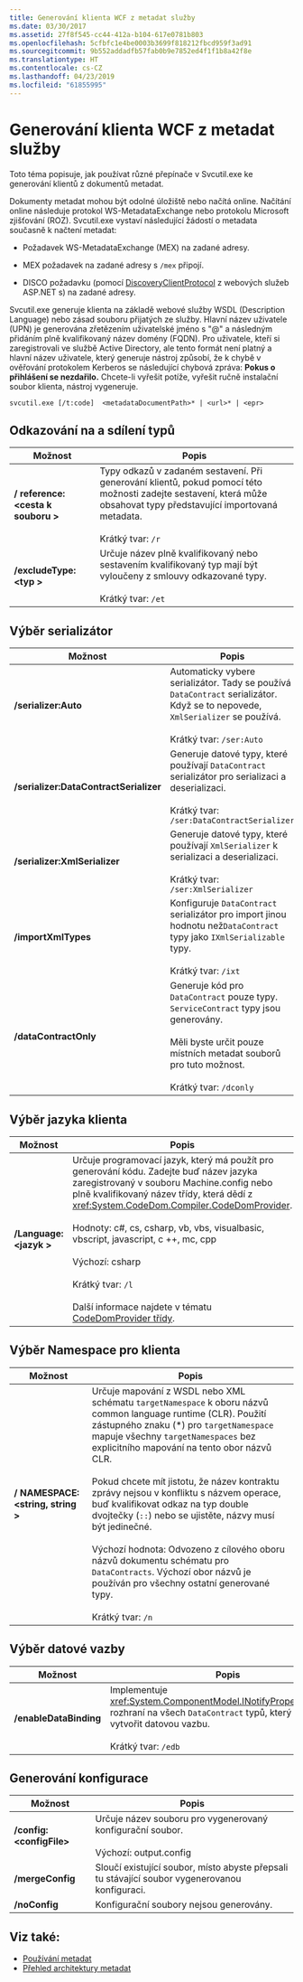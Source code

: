```yaml
---
title: Generování klienta WCF z metadat služby
ms.date: 03/30/2017
ms.assetid: 27f8f545-cc44-412a-b104-617e0781b803
ms.openlocfilehash: 5cfbfc1e4be0003b3699f818212fbcd959f3ad91
ms.sourcegitcommit: 9b552addadfb57fab0b9e7852ed4f1f1b8a42f8e
ms.translationtype: HT
ms.contentlocale: cs-CZ
ms.lasthandoff: 04/23/2019
ms.locfileid: "61855995"
---
```

# <a name="generating-a-wcf-client-from-service-metadata"></a>Generování klienta WCF z metadat služby
Toto téma popisuje, jak používat různé přepínače v Svcutil.exe ke generování klientů z dokumentů metadat.  
  
 Dokumenty metadat mohou být odolné úložiště nebo načítá online. Načítání online následuje protokol WS-MetadataExchange nebo protokolu Microsoft zjišťování (ROZ). Svcutil.exe vystaví následující žádostí o metadata současně k načtení metadat:  
  
- Požadavek WS-MetadataExchange (MEX) na zadané adresy.  
  
- MEX požadavek na zadané adresy s `/mex` připojí.  
  
- DISCO požadavku (pomocí [DiscoveryClientProtocol](https://go.microsoft.com/fwlink/?LinkId=94777) z webových služeb ASP.NET s) na zadané adresy.  
  
 Svcutil.exe generuje klienta na základě webové služby WSDL (Description Language) nebo zásad souboru přijatých ze služby. Hlavní název uživatele (UPN) je generována zřetězením uživatelské jméno s "\@" a následným přidáním plně kvalifikovaný název domény (FQDN). Pro uživatele, kteří si zaregistrovali ve službě Active Directory, ale tento formát není platný a hlavní název uživatele, který generuje nástroj způsobí, že k chybě v ověřování protokolem Kerberos se následující chybová zpráva: **Pokus o přihlášení se nezdařilo.** Chcete-li vyřešit potíže, vyřešit ručně instalační soubor klienta, nástroj vygeneruje.  
  
```  
svcutil.exe [/t:code]  <metadataDocumentPath>* | <url>* | <epr>  
```  
  
## <a name="referencing-and-sharing-types"></a>Odkazování na a sdílení typů  
  
|Možnost|Popis|  
|------------|-----------------|  
|**/ reference:\<cesta k souboru >**|Typy odkazů v zadaném sestavení. Při generování klientů, pokud pomocí této možnosti zadejte sestavení, která může obsahovat typy představující importovaná metadata.<br /><br /> Krátký tvar: `/r`|  
|**/excludeType:\<typ >**|Určuje název plně kvalifikovaný nebo sestavením kvalifikovaný typ mají být vyloučeny z smlouvy odkazované typy.<br /><br /> Krátký tvar: `/et`|  
  
## <a name="choosing-a-serializer"></a>Výběr serializátor  
  
|Možnost|Popis|  
|------------|-----------------|  
|**/serializer:Auto**|Automaticky vybere serializátor. Tady se používá `DataContract` serializátor. Když se to nepovede, `XmlSerializer` se používá.<br /><br /> Krátký tvar: `/ser:Auto`|  
|**/serializer:DataContractSerializer**|Generuje datové typy, které používají `DataContract` serializátor pro serializaci a deserializaci.<br /><br /> Krátký tvar: `/ser:DataContractSerializer`|  
|**/serializer:XmlSerializer**|Generuje datové typy, které používají `XmlSerializer` k serializaci a deserializaci.<br /><br /> Krátký tvar: `/ser:XmlSerializer`|  
|**/importXmlTypes**|Konfiguruje `DataContract` serializátor pro import jinou hodnotu než`DataContract` typy jako `IXmlSerializable` typy.<br /><br /> Krátký tvar: `/ixt`|  
|**/dataContractOnly**|Generuje kód pro `DataContract` pouze typy. `ServiceContract` typy jsou generovány.<br /><br /> Měli byste určit pouze místních metadat souborů pro tuto možnost.<br /><br /> Krátký tvar: `/dconly`|  
  
## <a name="choosing-a-language-for-the-client"></a>Výběr jazyka klienta  
  
|Možnost|Popis|  
|------------|-----------------|  
|**/Language:\<jazyk >**|Určuje programovací jazyk, který má použít pro generování kódu. Zadejte buď název jazyka zaregistrovaný v souboru Machine.config nebo plně kvalifikovaný název třídy, která dědí z <xref:System.CodeDom.Compiler.CodeDomProvider>.<br /><br /> Hodnoty: c#, cs, csharp, vb, vbs, visualbasic, vbscript, javascript, c ++, mc, cpp<br /><br /> Výchozí: csharp<br /><br /> Krátký tvar: `/l`<br /><br /> Další informace najdete v tématu [CodeDomProvider třídy](https://go.microsoft.com/fwlink/?LinkId=94778).|  
  
## <a name="choosing-a-namespace-for-the-client"></a>Výběr Namespace pro klienta  
  
|Možnost|Popis|  
|------------|-----------------|  
|**/ NAMESPACE:\<string, string >**|Určuje mapování z WSDL nebo XML schématu `targetNamespace` k oboru názvů common language runtime (CLR). Použití zástupného znaku (*) pro `targetNamespace` mapuje všechny `targetNamespaces` bez explicitního mapování na tento obor názvů CLR.<br /><br /> Pokud chcete mít jistotu, že název kontraktu zprávy nejsou v konfliktu s názvem operace, buď kvalifikovat odkaz na typ double dvojtečky (`::`) nebo se ujistěte, názvy musí být jedinečné.<br /><br /> Výchozí hodnota: Odvozeno z cílového oboru názvů dokumentu schématu pro `DataContracts`. Výchozí obor názvů je používán pro všechny ostatní generované typy.<br /><br /> Krátký tvar: `/n`|  
  
## <a name="choosing-a-data-binding"></a>Výběr datové vazby  
  
|Možnost|Popis|  
|------------|-----------------|  
|**/enableDataBinding**|Implementuje <xref:System.ComponentModel.INotifyPropertyChanged> rozhraní na všech `DataContract` typů, který chcete vytvořit datovou vazbu.<br /><br /> Krátký tvar: `/edb`|  
  
## <a name="generating-configuration"></a>Generování konfigurace  
  
|Možnost|Popis|  
|------------|-----------------|  
|**/config:\<configFile>**|Určuje název souboru pro vygenerovaný konfigurační soubor.<br /><br /> Výchozí: output.config|  
|**/mergeConfig**|Sloučí existující soubor, místo abyste přepsali tu stávající soubor vygenerovanou konfiguraci.|  
|**/noConfig**|Konfigurační soubory nejsou generovány.|  
  
## <a name="see-also"></a>Viz také:

- [Používání metadat](../../../../docs/framework/wcf/feature-details/using-metadata.md)
- [Přehled architektury metadat](../../../../docs/framework/wcf/feature-details/metadata-architecture-overview.md)
